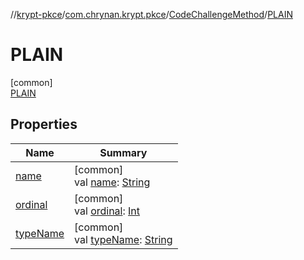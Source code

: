 //[krypt-pkce](../../../../index.md)/[com.chrynan.krypt.pkce](../../index.md)/[CodeChallengeMethod](../index.md)/[PLAIN](index.md)

# PLAIN

[common]\
[PLAIN](index.md)

## Properties

| Name | Summary |
|---|---|
| [name](../-s256/index.md#-372974862%2FProperties%2F-1794242802) | [common]<br>val [name](../-s256/index.md#-372974862%2FProperties%2F-1794242802): [String](https://kotlinlang.org/api/latest/jvm/stdlib/kotlin/-string/index.html) |
| [ordinal](../-s256/index.md#-739389684%2FProperties%2F-1794242802) | [common]<br>val [ordinal](../-s256/index.md#-739389684%2FProperties%2F-1794242802): [Int](https://kotlinlang.org/api/latest/jvm/stdlib/kotlin/-int/index.html) |
| [typeName](../type-name.md) | [common]<br>val [typeName](../type-name.md): [String](https://kotlinlang.org/api/latest/jvm/stdlib/kotlin/-string/index.html) |

